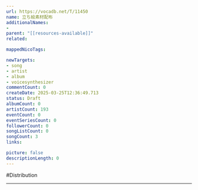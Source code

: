 ```yaml
---
url: https://vocadb.net/T/11450
name: 立ち絵素材配布
additionalNames: 
- 
parent: "[[resources-available]]"
related:

mappedNicoTags:

newTargets:
- song
- artist
- album
- voicesynthesizer
commentCount: 0
createDate: 2025-03-25T12:36:49.713
status: Draft
albumCount: 0
artistCount: 193
eventCount: 0
eventSeriesCount: 0
followerCount: 0
songListCount: 0
songCount: 3
links: 

picture: false
descriptionLength: 0
---
```


#Distribution



---

